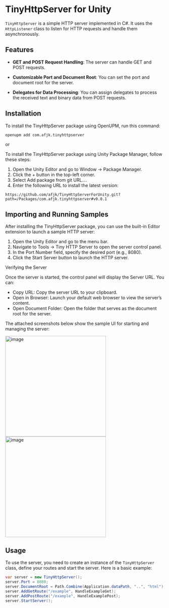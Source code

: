 # TinyHttpServer for Unity

`TinyHttpServer` is a simple HTTP server implemented in C#. It uses the `HttpListener` class to listen for HTTP requests and handle them asynchronously.

## Features

- **GET and POST Request Handling**: The server can handle GET and POST requests.

- **Customizable Port and Document Root**: You can set the port and document root for the server.

- **Delegates for Data Processing**: You can assign delegates to process the received text and binary data from POST requests.

## Installation

To install the TinyHttpServer package using OpenUPM, run this command:

```
openupm add com.afjk.tinyhttpserver
```

or

To install the TinyHttpServer package using Unity Package Manager, follow these steps:

1.	Open the Unity Editor and go to Window -> Package Manager.
2.	Click the + button in the top-left corner.
3.	Select Add package from git URL....
4.	Enter the following URL to install the latest version:

```
https://github.com/afjk/TinyHttpServerForUnity.git?path=/Packages/com.afjk.tinyhttpserver#v0.0.1
```

## Importing and Running Samples

After installing the TinyHttpServer package, you can use the built-in Editor extension to launch a sample HTTP server:

1.	Open the Unity Editor and go to the menu bar.
2.	Navigate to Tools -> Tiny HTTP Server to open the server control panel.
3.	In the Port Number field, specify the desired port (e.g., 8080).
4.	Click the Start Server button to launch the HTTP server.

Verifying the Server

Once the server is started, the control panel will display the Server URL. You can:

* Copy URL: Copy the server URL to your clipboard.
* Open in Browser: Launch your default web browser to view the server’s content.
* Open Document Folder: Open the folder that serves as the document root for the server.

The attached screenshots below show the sample UI for starting and managing the server:

<img width="319" alt="image" src="https://github.com/user-attachments/assets/a463ad6b-4e19-4199-84bb-c0f0a26c6ad5">

<img width="319" alt="image" src="https://github.com/user-attachments/assets/a403412e-fbab-4d5a-b5ab-7961d4c70887">

## Usage

To use the server, you need to create an instance of the `TinyHttpServer` class, define your routes and start the server. Here is a basic example:

```csharp
var server = new TinyHttpServer();
server.Port = 8080;
server.DocumentRoot = Path.Combine(Application.dataPath, "..", "html");
server.AddGetRoute("/example", HandleExampleGet);
server.AddPostRoute("/example", HandleExamplePost);
server.StartServer();

